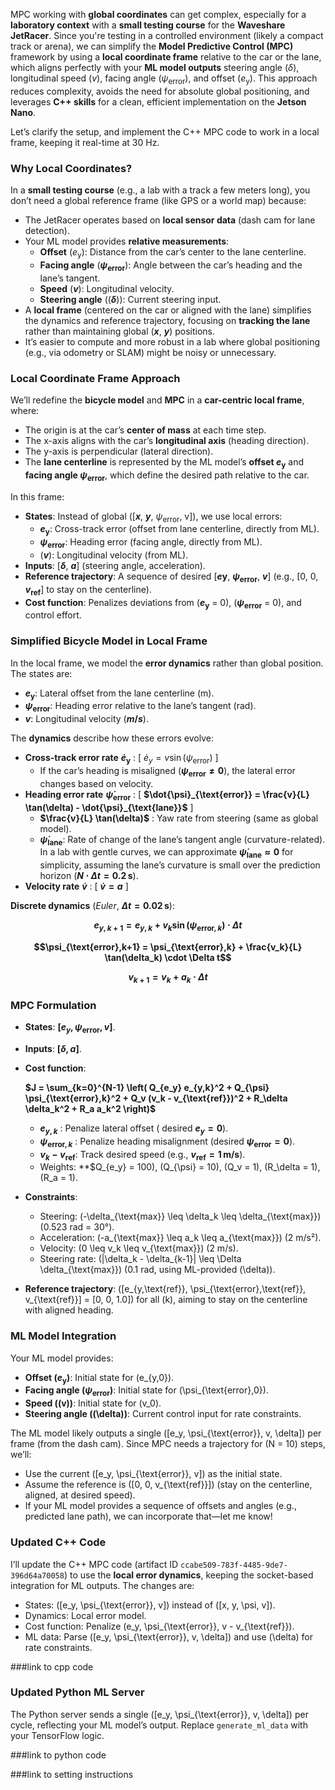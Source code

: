 MPC working with **global coordinates** can get complex, especially for a **laboratory context** with a **small testing course** for the **Waveshare JetRacer**. Since you're testing in a controlled environment (likely a compact track or arena), we can simplify the **Model Predictive Control (MPC)** framework by using a **local coordinate frame** relative to the car or the lane, which aligns perfectly with your **ML model outputs** steering angle \($\delta$\), longitudinal speed \($v$\), facing angle \($\psi_{\text{error}}$\), and offset \($e_{\text{y}}$\). This approach reduces complexity, avoids the need for absolute global positioning, and leverages **C++ skills** for a clean, efficient implementation on the **Jetson Nano**.

Let’s clarify the setup, and implement the C++ MPC code to work in a local frame, keeping it real-time at 30 Hz.

### Why Local Coordinates?
In a **small testing course** (e.g., a lab with a track a few meters long), you don’t need a global reference frame (like GPS or a world map) because:
- The JetRacer operates based on **local sensor data** (dash cam for lane detection).
- Your ML model provides **relative measurements**:
  - **Offset** ($e_{\text{y}}$): Distance from the car’s center to the lane centerline.
  - **Facing angle** (**$\psi_{\text{error}}$**): Angle between the car’s heading and the lane’s tangent.
  - **Speed** \(**$v$**\): Longitudinal velocity.
  - **Steering angle** (\(**$\delta$**\)): Current steering input.
- A **local frame** (centered on the car or aligned with the lane) simplifies the dynamics and reference trajectory, focusing on **tracking the lane** rather than maintaining global \(**$x$**, **$y$**\) positions.
- It’s easier to compute and more robust in a lab where global positioning (e.g., via odometry or SLAM) might be noisy or unnecessary.

### Local Coordinate Frame Approach
We’ll redefine the **bicycle model** and **MPC** in a **car-centric local frame**, where:
- The origin is at the car’s **center of mass** at each time step.
- The x-axis aligns with the car’s **longitudinal axis** (heading direction).
- The y-axis is perpendicular (lateral direction).
- The **lane centerline** is represented by the ML model’s **offset $e_{\text{y}}$** and **facing angle $\psi_{\text{error}}$**, which define the desired path relative to the car.

In this frame:
- **States**: Instead of global \([**$x$**, **$y$**, $\psi_{\text{error}}$, v]\), we use local errors:
  - **$e_{\text{y}}$**: Cross-track error (offset from lane centerline, directly from ML).
  - **$\psi_{\text{error}}$**: Heading error (facing angle, directly from ML).
  - \(**$v$**\): Longitudinal velocity (from ML).
- **Inputs**: [**$\delta$**\, **$a$**] (steering angle, acceleration).
- **Reference trajectory**: A sequence of desired [**$e{\text{y}}$**, **$\psi_{\text{error}}$**, **$v$**] (e.g., [0, 0, **$v_{\text{ref}}$**] to stay on the centerline).
- **Cost function**: Penalizes deviations from \(**$e_{\text{y}}$** = 0\), \(**$\psi_{\text{error}}$** = 0\), and control effort.

### Simplified Bicycle Model in Local Frame
In the local frame, we model the **error dynamics** rather than global position. The states are:
- **$e_{\text{y}}$**: Lateral offset from the lane centerline (m).
- **$\psi_{\text{error}}$**: Heading error relative to the lane’s tangent (rad).
- **$v$**: Longitudinal velocity (**$m/s$**).

The **dynamics** describe how these errors evolve:
- **Cross-track error rate** **$\dot{e}_{\text{y}}$** :
  \[
  $\dot{e}_y = v \sin(\psi_{\text{error}})$
  \]
  - If the car’s heading is misaligned (**$\psi_{\text{error}} \neq 0$**), the lateral error changes based on velocity.
- **Heading error rate** **$\dot{\psi}_{\text{error}}$** :
  \[
  **$\dot{\psi}_{\text{error}} = \frac{v}{L} \tan(\delta) - \dot{\psi}_{\text{lane}}$**
  \]
  - **$\frac{v}{L} \tan(\delta)$** : Yaw rate from steering (same as global model).
  - **$\dot{\psi}_{\text{lane}}$**: Rate of change of the lane’s tangent angle (curvature-related). In a lab with gentle curves, we can approximate **$\dot{\psi}_{\text{lane}} \approx 0$** for simplicity, assuming the lane’s curvature is small over the prediction horizon (**$N \cdot \Delta t = 0.2 \, \text{s}$**).
- **Velocity rate** **$\dot{v}$** :
  \[
  **$\dot{v} = a$**
  \]

**Discrete dynamics** (_Euler_, **$\Delta t = 0.02 \, \text{s}$**):

**$$e_{y,k+1} = e_{y,k} + v_k \sin(\psi_{\text{error},k}) \cdot \Delta t$$**


**$$\psi_{\text{error},k+1} = \psi_{\text{error},k} + \frac{v_k}{L} \tan(\delta_k)  \cdot \Delta t$$**


**$$v_{k+1} = v_k + a_k \cdot \Delta t$$**


### MPC Formulation
- **States**: **$[e_y, \psi_{\text{error}}, v]$**.
- **Inputs**: **$[\delta, a]$**.
- **Cost function**:

  **$J = \sum_{k=0}^{N-1} \left( Q_{e_y} e_{y,k}^2 + Q_{\psi} \psi_{\text{error},k}^2 + Q_v (v_k - v_{\text{ref}})^2 + R_\delta \delta_k^2 + R_a a_k^2 \right)$**

  - **$e_{y,k}$** : Penalize lateral offset ( desired **$e_y = 0$**).
  - **$\psi_{\text{error},k}$** : Penalize heading misalignment (desired **$\psi_{\text{error}} = 0$**).
  - **$v_k - v_{\text{ref}}$**: Track desired speed (e.g., **$v_{\text{ref}} = 1 \, \text{m/s}$**).
  - Weights: **$Q_{e_y} = 100\), \(Q_{\psi} = 10\), \(Q_v = 1\), \(R_\delta = 1\), \(R_a = 1\).
- **Constraints**:
  - Steering: \(-\delta_{\text{max}} \leq \delta_k \leq \delta_{\text{max}}\) (0.523 rad = 30°).
  - Acceleration: \(-a_{\text{max}} \leq a_k \leq a_{\text{max}}\) (2 m/s²).
  - Velocity: \(0 \leq v_k \leq v_{\text{max}}\) (2 m/s).
  - Steering rate: \(|\delta_k - \delta_{k-1}| \leq \Delta \delta_{\text{max}}\) (0.1 rad, using ML-provided \(\delta\)).
- **Reference trajectory**: \([e_{y,\text{ref}}, \psi_{\text{error},\text{ref}}, v_{\text{ref}}] = [0, 0, 1.0]\) for all \(k\), aiming to stay on the centerline with aligned heading.

### ML Model Integration
Your ML model provides:
- **Offset ($e_{\text{y}}$)**: Initial state for \(e_{y,0}\).
- **Facing angle ($\psi_{\text{error}}$)**: Initial state for \(\psi_{\text{error},0}\).
- **Speed (\(v\))**: Initial state for \(v_0\).
- **Steering angle (\(\delta\))**: Current control input for rate constraints.

The ML model likely outputs a single \([e_y, \psi_{\text{error}}, v, \delta]\) per frame (from the dash cam). Since MPC needs a trajectory for \(N = 10\) steps, we’ll:
- Use the current \([e_y, \psi_{\text{error}}, v]\) as the initial state.
- Assume the reference is \([0, 0, v_{\text{ref}}]\) (stay on the centerline, aligned, at desired speed).
- If your ML model provides a sequence of offsets and angles (e.g., predicted lane path), we can incorporate that—let me know!

### Updated C++ Code
I’ll update the C++ MPC code (artifact ID `ccabe509-783f-4485-9de7-396d64a70058`) to use the **local error dynamics**, keeping the socket-based integration for ML outputs. The changes are:
- States: \([e_y, \psi_{\text{error}}, v]\) instead of \([x, y, \psi, v]\).
- Dynamics: Local error model.
- Cost function: Penalize \(e_y, \psi_{\text{error}}, v - v_{\text{ref}}\).
- ML data: Parse \([e_y, \psi_{\text{error}}, v, \delta]\) and use \(\delta\) for rate constraints.


###link to cpp code


### Updated Python ML Server
The Python server sends a single \([e_y, \psi_{\text{error}}, v, \delta]\) per cycle, reflecting your ML model’s output. Replace `generate_ml_data` with your TensorFlow logic.


###link to python code

###link to setting instructions
